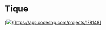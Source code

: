 # Tique

{<img src = "https://codeship.com/projects/ec1bfc50-7016-0134-c8c0-46027ae0316a/status?branch=master" />}[https://app.codeship.com/projects/178148]